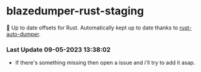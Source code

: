 # blazedumper-rust-staging

🚀 Up to date offsets for Rust. Automatically kept up to date thanks to [rust-auto-dumper](https://github.com/Akandesh/rust-auto-dumper).


### Last Update 09-05-2023 13:38:02
- If there's something missing then open a issue and i'll try to add it asap.